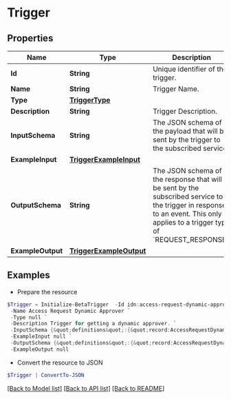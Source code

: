 # Trigger
## Properties

Name | Type | Description | Notes
------------ | ------------- | ------------- | -------------
**Id** | **String** | Unique identifier of the trigger. | 
**Name** | **String** | Trigger Name. | 
**Type** | [**TriggerType**](TriggerType.md) |  | 
**Description** | **String** | Trigger Description. | [optional] 
**InputSchema** | **String** | The JSON schema of the payload that will be sent by the trigger to the subscribed service. | 
**ExampleInput** | [**TriggerExampleInput**](TriggerExampleInput.md) |  | 
**OutputSchema** | **String** | The JSON schema of the response that will be sent by the subscribed service to the trigger in response to an event.  This only applies to a trigger type of &#x60;REQUEST_RESPONSE&#x60;. | [optional] 
**ExampleOutput** | [**TriggerExampleOutput**](TriggerExampleOutput.md) |  | [optional] 

## Examples

- Prepare the resource
```powershell
$Trigger = Initialize-BetaTrigger  -Id idn:access-request-dynamic-approver `
 -Name Access Request Dynamic Approver `
 -Type null `
 -Description Trigger for getting a dynamic approver. `
 -InputSchema {&quot;definitions&quot;:{&quot;record:AccessRequestDynamicApproverInput&quot;:{&quot;type&quot;:&quot;object&quot;,&quot;required&quot;:[&quot;accessRequestId&quot;,&quot;requestedFor&quot;,&quot;requestedItems&quot;,&quot;requestedBy&quot;],&quot;additionalProperties&quot;:true,&quot;properties&quot;:{&quot;accessRequestId&quot;:{&quot;type&quot;:&quot;string&quot;},&quot;requestedFor&quot;:{&quot;$ref&quot;:&quot;#/definitions/record:requestedForIdentityRef&quot;},&quot;requestedItems&quot;:{&quot;type&quot;:&quot;array&quot;,&quot;items&quot;:{&quot;$ref&quot;:&quot;#/definitions/record:requestedObjectRef&quot;}},&quot;requestedBy&quot;:{&quot;$ref&quot;:&quot;#/definitions/record:requestedByIdentityRef&quot;}}},&quot;record:requestedForIdentityRef&quot;:{&quot;type&quot;:&quot;object&quot;,&quot;required&quot;:[&quot;id&quot;,&quot;name&quot;,&quot;type&quot;],&quot;additionalProperties&quot;:true,&quot;properties&quot;:{&quot;id&quot;:{&quot;type&quot;:&quot;string&quot;},&quot;name&quot;:{&quot;type&quot;:&quot;string&quot;},&quot;type&quot;:{&quot;type&quot;:&quot;string&quot;}}},&quot;record:requestedObjectRef&quot;:{&quot;type&quot;:&quot;object&quot;,&quot;optional&quot;:[&quot;description&quot;,&quot;comment&quot;],&quot;required&quot;:[&quot;id&quot;,&quot;name&quot;,&quot;type&quot;,&quot;operation&quot;],&quot;additionalProperties&quot;:true,&quot;properties&quot;:{&quot;id&quot;:{&quot;type&quot;:&quot;string&quot;},&quot;name&quot;:{&quot;type&quot;:&quot;string&quot;},&quot;description&quot;:{&quot;oneOf&quot;:[{&quot;type&quot;:&quot;null&quot;},{&quot;type&quot;:&quot;string&quot;}]},&quot;type&quot;:{&quot;type&quot;:&quot;string&quot;},&quot;operation&quot;:{&quot;type&quot;:&quot;string&quot;},&quot;comment&quot;:{&quot;oneOf&quot;:[{&quot;type&quot;:&quot;null&quot;},{&quot;type&quot;:&quot;string&quot;}]}}},&quot;record:requestedByIdentityRef&quot;:{&quot;type&quot;:&quot;object&quot;,&quot;required&quot;:[&quot;type&quot;,&quot;id&quot;,&quot;name&quot;],&quot;additionalProperties&quot;:true,&quot;properties&quot;:{&quot;type&quot;:{&quot;type&quot;:&quot;string&quot;},&quot;id&quot;:{&quot;type&quot;:&quot;string&quot;},&quot;name&quot;:{&quot;type&quot;:&quot;string&quot;}}}},&quot;$ref&quot;:&quot;#/definitions/record:AccessRequestDynamicApproverInput&quot;} `
 -ExampleInput null `
 -OutputSchema {&quot;definitions&quot;:{&quot;record:AccessRequestDynamicApproverOutput&quot;:{&quot;type&quot;:[&quot;null&quot;,&quot;object&quot;],&quot;required&quot;:[&quot;id&quot;,&quot;name&quot;,&quot;type&quot;],&quot;additionalProperties&quot;:true,&quot;properties&quot;:{&quot;id&quot;:{&quot;type&quot;:&quot;string&quot;},&quot;name&quot;:{&quot;type&quot;:&quot;string&quot;},&quot;type&quot;:{&quot;type&quot;:&quot;string&quot;}}}},&quot;$ref&quot;:&quot;#/definitions/record:AccessRequestDynamicApproverOutput&quot;} `
 -ExampleOutput null
```

- Convert the resource to JSON
```powershell
$Trigger | ConvertTo-JSON
```

[[Back to Model list]](../README.md#documentation-for-models) [[Back to API list]](../README.md#documentation-for-api-endpoints) [[Back to README]](../README.md)

